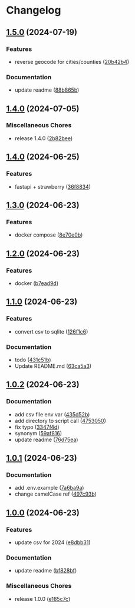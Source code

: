 # Changelog

## [1.5.0](https://github.com/pythoninthegrass/cooling_centers/compare/v1.4.0...v1.5.0) (2024-07-19)


### Features

* reverse geocode for cities/counties ([20b42b4](https://github.com/pythoninthegrass/cooling_centers/commit/20b42b4fa4bbe75d4e62bf6d730e8310a8a4f959))


### Documentation

* update readme ([88b865b](https://github.com/pythoninthegrass/cooling_centers/commit/88b865b7cd70c944b3f1b26e78a6c7dda0f0ef7f))

## [1.4.0](https://github.com/pythoninthegrass/cooling_centers/compare/v1.4.0...v1.4.0) (2024-07-05)


### Miscellaneous Chores

* release 1.4.0 ([2b82bee](https://github.com/pythoninthegrass/cooling_centers/commit/2b82bee29bfceee1f8dd52f4e6959ad98cac5cea))

## [1.4.0](https://github.com/pythoninthegrass/ok_cooling_centers/compare/v1.3.0...v1.4.0) (2024-06-25)


### Features

* fastapi + strawberry ([36f8834](https://github.com/pythoninthegrass/ok_cooling_centers/commit/36f8834d62b061a093e92584699ed2952469b8b8))

## [1.3.0](https://github.com/pythoninthegrass/oklahoma_cooling_centers/compare/v1.2.0...v1.3.0) (2024-06-23)


### Features

* docker compose ([8e70e0b](https://github.com/pythoninthegrass/oklahoma_cooling_centers/commit/8e70e0b5cad461456fe987db9f129e55c844f69a))

## [1.2.0](https://github.com/pythoninthegrass/oklahoma_cooling_centers/compare/v1.1.0...v1.2.0) (2024-06-23)


### Features

* docker ([b7ead9d](https://github.com/pythoninthegrass/oklahoma_cooling_centers/commit/b7ead9deaf0cc23b6c75420baeb32bd5716647f6))

## [1.1.0](https://github.com/pythoninthegrass/oklahoma_cooling_centers/compare/v1.0.2...v1.1.0) (2024-06-23)


### Features

* convert csv to sqlite ([126f1c6](https://github.com/pythoninthegrass/oklahoma_cooling_centers/commit/126f1c663c214179352ef85658583c2fb604c961))


### Documentation

* todo ([431c51b](https://github.com/pythoninthegrass/oklahoma_cooling_centers/commit/431c51b4e4a7b128004c81a92c9bd3435c180d7f))
* Update README.md ([63ca5a3](https://github.com/pythoninthegrass/oklahoma_cooling_centers/commit/63ca5a3dcf87fda22e60e2ccab10990122f52565))

## [1.0.2](https://github.com/pythoninthegrass/oklahoma_cooling_centers/compare/v1.0.1...v1.0.2) (2024-06-23)


### Documentation

* add csv file env var ([435d52b](https://github.com/pythoninthegrass/oklahoma_cooling_centers/commit/435d52b8b5bc06d967f0f144759ce25db9ae7436))
* add directory to script call ([4753050](https://github.com/pythoninthegrass/oklahoma_cooling_centers/commit/475305021bdabf11401e18d2c88c8bb1a2c6fcf8))
* fix typo ([3347f4d](https://github.com/pythoninthegrass/oklahoma_cooling_centers/commit/3347f4d3f6678a78c01ba588eea0de17e1b25166))
* synonym ([59af816](https://github.com/pythoninthegrass/oklahoma_cooling_centers/commit/59af8160029270a54ae5e435494cb503886306e4))
* update readme ([76d75ea](https://github.com/pythoninthegrass/oklahoma_cooling_centers/commit/76d75ead9b9101126706201ab160e8bc16754c09))

## [1.0.1](https://github.com/pythoninthegrass/oklahoma_cooling_centers/compare/v1.0.0...v1.0.1) (2024-06-23)


### Documentation

* add .env.example ([7a6ba9a](https://github.com/pythoninthegrass/oklahoma_cooling_centers/commit/7a6ba9a853988567ee219f9daf6cc43c6622c6b3))
* change camelCase ref ([497c93b](https://github.com/pythoninthegrass/oklahoma_cooling_centers/commit/497c93bf8874d5cee60ca300d48c613424d54b47))

## [1.0.0](https://github.com/pythoninthegrass/oklahoma_cooling_centers/compare/v1.0.0...v1.0.0) (2024-06-23)


### Features

* update csv for 2024 ([e8dbb31](https://github.com/pythoninthegrass/oklahoma_cooling_centers/commit/e8dbb31b47a827ca67145b93200411d440fc4277))


### Documentation

* update readme ([bf828bf](https://github.com/pythoninthegrass/oklahoma_cooling_centers/commit/bf828bf2437c6f94801e9ad9df51f09ae5ec977e))


### Miscellaneous Chores

* release 1.0.0 ([e185c7c](https://github.com/pythoninthegrass/oklahoma_cooling_centers/commit/e185c7c69073949c003963541121f7968eec5e71))
